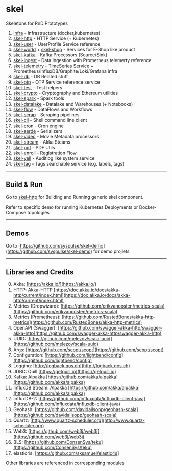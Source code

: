 # skel

Skeletons for RnD Prototypes

1. [infra](infra) - Infrastructure (docker,kubernetes)
2. [skel-http](skel-http) - HTTP Service (+ Kubernetes)
3. [skel-user](skel-user) - UserProfile Service reference
4. [skel-world](skel-world) + [skel-shop](skel-shop) - Services for E-Shop like product
5. [skel-kafka](skel-kafka) - Kafka Processors (Source/Sink)
6. [skel-ingest](skel-ingest) - Data Ingestion with Prometheus telemerty reference
7. [skel-telemetry](skel-telemetry) - TimeSeries Service + Prometheus/InfluxDB/Graphite/Loki/Grafana infra
8. [skel-db](skel-db) - DB Related stuff
9. [skel-otp](skel-otp) - OTP Service reference service 
10. [skel-test](skel-test) - Test helpers
11. [skel-crypto](skel-crypto) - Cryptography and Ethereum utilities
12. [skel-spark](skel-spark) - Spark tools
13. [skel-datalake](skel-datalake) - Datalake and Warehouses (+ Notebooks)
14. [skel-flow](skel-flow) - DataFlows and Workflows
15. [skel-scrap](skel-scrap) - Scraping pipelines
16. [skel-cli](skel-cli) - Shell command line client
17. [skel-cron](skel-cron) - Cron engine
19. [skel-serde](skel-serde) - Serializers
20. [skel-video](skel-video) - Movie Metadata processors
21. [skel-stream](skel-stream) - Akka Steams 
22. [skel-pdf](skel-pdf) - PDF Utils
23. [skel-enroll](skel-enroll) - Registration Flow
24. [skel-yell](skel-yell) - Auditlog like system service
25. [skel-tag](skel-tag) - Tags searchable service (e.g. labels, tags)

----
## Build & Run

Go to [skel-http](skel-http) for Building and Running generic skel component.

Refer to specific demo for running Kubernetes Deployments or Docker-Compose topologies

----

## Demos

Go to [https://github.com/syspulse/skel-demo](https://github.com/syspulse/skel-demo) for demo projlets

----
## Libraries and Credits

0. Akka: [https://akka.io/](https://akka.io/)
1. HTTP: Akka-HTTP [https://doc.akka.io/docs/akka-http/current/index.html](https://doc.akka.io/docs/akka-http/current/index.html)
2. Metrics (Dropwizard): [https://github.com/erikvanoosten/metrics-scala](https://github.com/erikvanoosten/metrics-scala)
3. Metrics (Prometheus): [https://github.com/RustedBones/akka-http-metrics](https://github.com/RustedBones/akka-http-metrics)
4. OpenAPI (Swagger): [https://github.com/swagger-akka-http/swagger-akka-http](https://github.com/swagger-akka-http/swagger-akka-http)
5. UUID: [https://github.com/melezov/scala-uuid](https://github.com/melezov/scala-uuid)
6. Args: [https://github.com/scopt/scopt](https://github.com/scopt/scopt)
7. Configuration: [https://github.com/lightbend/config](https://github.com/lightbend/config)
8. Logging: [http://logback.qos.ch](http://logback.qos.ch)
9. JDBC: Quill [https://getquill.io](https://getquill.io)
10. Kafka: Alpakka [https://github.com/akka/alpakka](https://github.com/akka/alpakka)
11. InfluxDB Stream: Alpakka [https://github.com/akka/alpakka](https://github.com/akka/alpakka)
12. InfluxDB-2: [https://github.com/influxdata/influxdb-client-java](https://github.com/influxdata/influxdb-client-java)
13. Geohash: [https://github.com/davidallsopp/geohash-scala](https://github.com/davidallsopp/geohash-scala)
14. Quartz: [http://www.quartz-scheduler.org](http://www.quartz-scheduler.org)
15. Web3: [https://github.com/web3j/web3j](https://github.com/web3j/web3j)
16. BLS: [https://github.com/ConsenSys/teku](https://github.com/ConsenSys/teku)
17. elastic4s: [https://github.com/sksamuel/elastic4s]

Other libraries are referenced in corresponding modules
